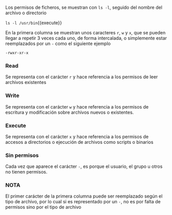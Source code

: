 Los permisos de ficheros, se muestran con `ls -l`, seguido del nombre del archivo o directorio

`ls -l /usr/bin`{{execute}}

En la primera columna se muestran unos caracteres `r`, `w` y `x`, que se pueden llegar a repetir 3 veces cada uno, de forma intercalada, o simplemente estar reemplazados por un `-` como el siguiente ejemplo

`-rwxr-xr-x`

### Read
Se representa con el carácter `r` y hace referencia a los permisos de leer archivos existentes

### Write
Se representa con el carácter `w` y hace referencia a los permisos de escritura y modificación sobre archivos nuevos o existentes.

### Execute
Se representa con el carácter `x` y hace referencia a los permisos de accesos a directorios o ejecución de archivos como scripts o binarios

### Sin permisos
Cada vez que aparece el carácter `-`, es porque el usuario, el grupo u otros no tienen permisos. 


### NOTA
El primer carácter de la primera columna puede ser reemplazado según el tipo de archivo, por lo cual si es representado por un `-`, no es por falta de permisos sino por el tipo de archivo
